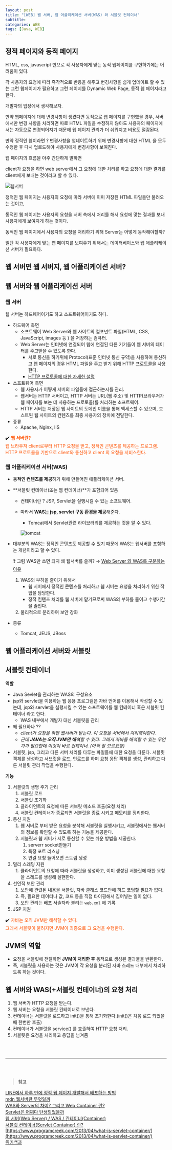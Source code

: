 ```yaml
---
layout: post
title: "[WEB] 웹 서버, 웹 어플리케이션 서버(WAS) 와 서블릿 컨테이너"
subtitle: 
categories: WEB
tags: [Java, WEB]
---
```




## 정적 페이지와 동적 페이지

HTML, css, javascript 만으로 각 사용자에게 맞는 동적 웹페이지를 구현하기에는 어려움이 있다.

각 사용자의 요청에 따라 즉각적으로 반응을 해주고 변경사항을 쉽게 업데이트 할 수 있는 그런 웹페이지가 필요하고 그런 페이지를 Dynamic Web Page, 동적 웹 페이지라고 한다.

개발자의 입장에서 생각해보자.

만약 웹페이지에 대해 변경사항이 생겼다면 동적으로 웹 페이지를 구현했을 경우, 서버에서만 변경 사항을 처리하면 따로 HTML 파일을 수정하지 않아도 사용자의 페이지에서는 자동으로 변경되어지기 때문에 웹 페이지 관리가 더 쉬워지고 비용도 절감된다.

만약 정적인 웹이라면 ? 변경사항을 업데이트하기 위해 변경사항에 대한 HTML 을 모두 수정한 후 다시 업로드해야 사용자에게 변경사항이 보여진다.

웹 페이지의 흐름을 아주 간단하게 말하면

client가 요청을 하면 web server에서 그 요청에 대한 처리를 하고 요청에 대한 결과를 client에게 보내는 것이라고 할 수 있다.

![웹서버](/assets/images/posts/2022-03-23-web-1.png)

정적인 웹 페이지는 사용자의 요청에 따라 서버에 이미 저장된 HTML 파일들만 불러오는 것이고,

동적인 웹 페이지는 사용자의 요청을 서버 측에서 처리를 해서 요청에 맞는 결과를 보내 사용자에게 보여지게 하는 것이다.

동적인 웹 페이지에서 사용자의 요청을 처리하기 위해 Server는 어떻게 동작해야할까?

일단 각 사용자에게 맞는 웹 페이지를 보여주기 위해서는 데이터베이스와 웹 애플리케이션 서버가 필요하다.

## 웹 서버면 웹 서버지, 웹 어플리케이션 서버?

## 웹 서버와 웹 어플리케이션 서버

### **웹 서버**

웹 서버는 하드웨어이기도 하고 소프트웨어이기도 하다.

- 하드웨어 측면
    - 소프트웨어 Web Server와 웹 사이트의 컴포넌트 파일(HTML, CSS, JavaScript, images 등 ) 을 저장하는 컴퓨터.
    - Web Server는 인터넷에 연결되어 웹에 연결된 다른 기기들이 웹 서버의 데이터를 주고받을 수 있도록 한다.
        - 서로 통신을 하기위해 Protocol(표준 인터넷 통신 규약)을 사용하여 통신하고  웹 페이지의 경우 HTML 파일을 주고 받기 위해  HTTP 프로토콜을 사용한다.
        - [HTTP 프로토콜에 대한 자세한 설명](https://velog.io/@sdc337dc/%EC%9B%B9-%EA%B0%9C%EB%85%90-Http-%ED%86%B5%EC%8B%A0#1-http-%ED%94%84%EB%A1%9C%ED%86%A0%EC%BD%9C)
- 소프트웨어 측면
    - 웹 사용자가 어떻게 서버의 파일들에 접근하는지를 관리.
    - 웹서버는 HTTP 서버이고, HTTP 서버는 URL(웹 주소) 및 HTTP(브라우저가 웹 페이지를 보는 데 사용하는 프로토콜)를 처리하는 소프트웨어.
    - HTTP 서버는 저장된 웹 사이트의 도메인 이름을 통해 액세스할 수 있으며, 호스트된 웹 사이트의 컨텐츠를 최종 사용자의 장치에 전달한다.
- 종류
    - Apache, Nginx, IIS


✔️ <span style="color:#ff5100">**웹 서버란?**</span>    
<span style="color:#ff5100">웹 브라우저 client로부터 HTTP 요청을 받고, 정적인 콘텐츠를 제공하는 프로그램.
HTTP 프로토콜을 기반으로 client와 통신하고 client 의 요청을 서비스한다.</span>


### **웹 어플리케이션 서버(WAS)**

- **동적인 컨텐츠를 제공**하기 위해 만들어진 애플리케이션 서버.
- **서블릿 컨테이너(또는 웹 컨테이너)**가 포함되어 있음
    - 컨테이너란 ? JSP, Servlet을 실행시킬 수 있는 소프트웨어.
    - 따라서 **WAS는 jsp, servlet 구동 환경을 제공**해준다.
        - Tomcat에서 Servlet관련 라이브러리를 제공하는 것을 알 수 있다.
        
        ![tomcat](/assets/images/posts/2022-03-23-web-2.png)
        
- 대부분의 WAS는 정적인 콘텐츠도 제공할 수 있기 때문에 WAS는 웹서버를 포함하는 개념이라고 할 수 있다.
    
    ❓ 그럼 WAS만 쓰면 되지 왜 웹서버를 쓸까? → [Web Server 와 WAS를 구분하는 이유](https://mi-nya.tistory.com/239)    
    1. WAS의 부하을 줄이기 위해서
        - 웹 서버에서 정적인 콘텐츠를 처리하고 웹 서버는 요청을 처리하기 위한 작업을 담당한다.
        - 정적 컨텐츠 처리를 웹 서버에 맡기므로써 WAS의 부하를 줄이고 수행기간을 줄인다.
    2. 물리적으로 분리하여 보안 강화 
   
- 종류
    - Tomcat, JEUS, JBoss

## 웹 어플리케이션 서버와 서블릿

## 서블릿 컨테이너

**역할**

- Java Sevlet을 관리하는 WAS의 구성요소
- jsp와 servlet을 이용하는 웹 응용 프로그램은 자바 언어를 이용해서 작성할 수 있는데, jsp와 servlet을 실행시킬 수 있는 소프트웨어를 웹 컨테이너 혹은 서블릿 컨테이너 라고 한다.
    - WAS 내부에서 개발자 대신 서블릿을 관리
- 왜 필요하나 ??
    - *client가 요청을 하면 웹서버가 받는다. 이 요청을 서버에서 처리해야한다.*
    - *근데 **JAVA는 오직 JVM만 해석**할 수 있다. 그래서 자바를 해석할 수 있는 무언가가 필요한데 이것이 바로 컨테이너. (아직 잘 모르겠당)*
- 서블릿, jsp, 그리고 다른 서버 처리를 다루는 파일들에 대한 요청을 다룬다. 서블릿 객체를 생성하고 서브릿을 로드, 언로드를 하며 요청 응답 객체를 생성, 관리하고 다른 서블릿 관리 작업을 수행한다.

**기능**

1. 서블릿의 생명 주기 관리
    1. 서블릿 로드
    2. 서블릿 초기화
    3. 클라이언트의 요청에 따른 서브릿 메소드 호출(요청 처리)
    4. 서블릿 컨테이너가 종료되면 서블릿을 종료 시키고 메모리를 정리한다.
2. 통신 지원
    1. 웹 서버로 부터 받은 요청을 분석해 서블릿을 실행시키고, 서블릿에서는 웹서버의 정보를 확인할 수 있도록 하는 기능을 제공한다.
    2. 서블릿과 웹 서버가 서로 통신할 수 있는 쉬운 방법을 제공한다.
        1. serverr socket만들기
        2. 특정 포트 리스닝
        3. 연결 요청 들어오면 스트림 생성
3. 멀리 스레딩 지원
    1. 클라이언트의 요청에 따라 서블릿을 생성하고, 이미 생성된 서블릿에 대한 요청을 스레드를 생성해 실핸한다.
4. 선언적 보안 관리
    1. 보안에 관련된 내용을 서블릿, 자바 클래스 코드안에 하드 코딩할 필요가 없다.
    2. 즉, 필요한 데이터나 값, 코드 등을 직접 타이핑해서 집어넣는 일이 없다.
    3. 보안 관리는 배포 서술자라 불리는 `web.xml` 에 기록
5. JSP 지원

✔️ <span style="color:#ff5100">자바는 오직 JVM만 해석할 수 있다.</span>      
<span style="color:#ff5100">그래서 서블릿이 불려지면 JVM이 최종으로 그 요청을 수행한다.</span>


## JVM의 역할

- 요청을 서블릿에 전달하면 **JVM이 처리한 후** 동적으로 생성된 결과물을 반환한다.
- 즉, 서블릿을 사용하는 것은 JVM이 각 요청을 분리된 자바 스레드 내부에서 처리하도록 하는 것이다.

## 웹 서버와 WAS(+서블릿 컨테이너)의 요청 처리

1. 웹 서버가 HTTP 요청을 받는다.
2. 웹 서버는 요청을 서블릿 컨테이너로 보낸다.
3. 컨테이너는 서블릿을 로드하고 init()을 통해 초기화한다.(init()은 처음 로드 되었을 때 한번만 호출)
4. 컨테이너가 서블릿을 service() 를 호출하여 HTTP 요청 처리.
5. 서블릿은 요청을 처리하고 응답을 넘겨줌



<br/>
<br/>

---

<br/>
<br/>

> **참고**
> 

[LINE에서 하루 만에 정적 웹 페이지 개발해서 배포하는 방법](https://engineering.linecorp.com/ko/blog/how-to-quickly-develop-static-pages-in-line/)     
[mdn 웹서버란 무엇일까](https://engineering.linecorp.com/ko/blog/how-to-quickly-develop-static-pages-in-line/)      
[WAS와 Server의 차이? 그리고 Web Container 란?](https://doozi316.github.io/web/2020/09/13/WEB26/)      
[Servlet은 어쩌다 탄생되었을까](https://velog.io/@adam2/Servelt%EC%9D%80-%EC%96%B4%EC%A9%8C%EB%8B%A4-%ED%83%84%EC%83%9D%EB%90%98%EC%97%88%EC%9D%84%EA%B9%8C)     
[웹 서버(Web Server) / WAS / 컨테이너(Container)](https://m.blog.naver.com/PostView.naver?isHttpsRedirect=true&blogId=silver889&logNo=70170794970)     
[서블릿 컨테이너(Servlet Container) 란?](https://velog.io/@han_been/%EC%84%9C%EB%B8%94%EB%A6%BF-%EC%BB%A8%ED%85%8C%EC%9D%B4%EB%84%88Servlet-Container-%EB%9E%80)     
[https://www.programcreek.com/2013/04/what-is-servlet-container/](https://www.programcreek.com/2013/04/what-is-servlet-container/)       
[위키백과](https://ko.wikipedia.org/wiki/%EC%9B%B9_%EC%BB%A8%ED%85%8C%EC%9D%B4%EB%84%88)     